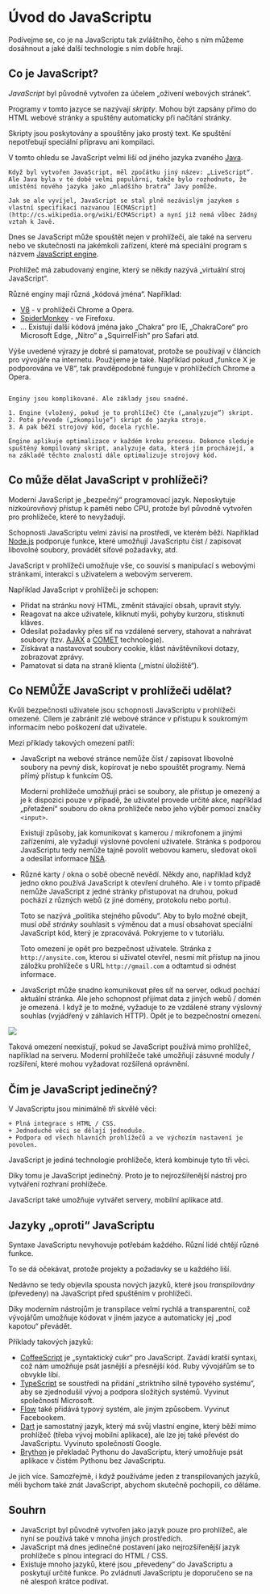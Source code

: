 # Úvod do JavaScriptu

Podívejme se, co je na JavaScriptu tak zvláštního, čeho s ním můžeme dosáhnout a jaké další technologie s ním dobře hrají.

## Co je JavaScript?

*JavaScript* byl původně vytvořen za účelem „oživení webových stránek“.

Programy v tomto jazyce se nazývají *skripty*. Mohou být zapsány přímo do HTML webové stránky a spuštěny automaticky při načítání stránky.

Skripty jsou poskytovány a spouštěny jako prostý text. Ke spuštění nepotřebují speciální přípravu ani kompilaci.

V tomto ohledu se JavaScript velmi liší od jiného jazyka zvaného [Java](https://cs.wikipedia.org/wiki/Java_(programovací_jazyk)).

```smart header="Proč se nazývá <u>Java</u>Script?"
Když byl vytvořen JavaScript, měl zpočátku jiný název: „LiveScript“. Ale Java byla v té době velmi populární, takže bylo rozhodnuto, že umístění nového jazyka jako „mladšího bratra“ Javy pomůže.

Jak se ale vyvíjel, JavaScript se stal plně nezávislým jazykem s vlastní specifikací nazvanou [ECMAScript](http://cs.wikipedia.org/wiki/ECMAScript) a nyní již nemá vůbec žádný vztah k Javě.
```

Dnes se JavaScript může spouštět nejen v prohlížeči, ale také na serveru nebo ve skutečnosti na jakémkoli zařízení, které má speciální program s názvem [JavaScript engine](https://cs.wikipedia.org/wiki/JavaScript_engine).

Prohlížeč má zabudovaný engine, který se někdy nazývá „virtuální stroj JavaScript“.

Různé enginy mají různá „kódová jména“. Například:

- [V8](https://en.wikipedia.org/wiki/V8_(JavaScript_engine)) - v prohlížeči Chrome a Opera.
- [SpiderMonkey](https://cs.wikipedia.org/wiki/SpiderMonkey) - ve Firefoxu.
- ... Existují další kódová jména jako „Chakra“ pro IE, „ChakraCore“ pro Microsoft Edge, „Nitro“ a „SquirrelFish“ pro Safari atd.

Výše uvedené výrazy je dobré si pamatovat, protože se používají v článcích pro vývojáře na internetu. Použijeme je také. Například pokud „funkce X je podporována ve V8“, tak pravděpodobně funguje v prohlížečích Chrome a Opera.

```smart header="Jak fungují enginy?"

Enginy jsou komplikované. Ale základy jsou snadné.

1. Engine (vložený, pokud je to prohlížeč) čte („analyzuje“) skript.
2. Poté převede („zkompiluje“) skript do jazyka stroje.
3. A pak běží strojový kód, docela rychle.

Engine aplikuje optimalizace v každém kroku procesu. Dokonce sleduje spuštěný kompilovaný skript, analyzuje data, která jím procházejí, a na základě těchto znalostí dále optimalizuje strojový kód.
```

## Co může dělat JavaScript v prohlížeči?

Moderní JavaScript je „bezpečný“ programovací jazyk. Neposkytuje nízkoúrovňový přístup k paměti nebo CPU, protože byl původně vytvořen pro prohlížeče, které to nevyžadují.

Schopnosti JavaScriptu velmi závisí na prostředí, ve kterém běží. Například [Node.js](https://cs.wikipedia.org/wiki/Node.js) podporuje funkce, které umožňují JavaScriptu číst / zapisovat libovolné soubory, provádět síťové požadavky, atd.

JavaScript v prohlížeči umožňuje vše, co souvisí s manipulací s webovými stránkami, interakcí s uživatelem a webovým serverem.

Například JavaScript v prohlížeči je schopen:

- Přidat na stránku nový HTML, změnit stávající obsah, upravit styly.
- Reagovat na akce uživatele, kliknutí myši, pohyby kurzoru, stisknutí kláves.
- Odesílat požadavky přes síť na vzdálené servery, stahovat a nahrávat soubory (tzv. [AJAX](https://cs.wikipedia.org/wiki/AJAX) a [COMET](https://en.wikipedia.org/wiki/Comet_(programming)) technologie).
- Získávat a nastavovat soubory cookie, klást návštěvníkovi dotazy, zobrazovat zprávy.
- Pamatovat si data na straně klienta („místní úložiště“).

## Co NEMŮŽE JavaScript v prohlížeči udělat?

Kvůli bezpečnosti uživatele jsou schopnosti JavaScriptu v prohlížeči omezené. Cílem je zabránit zlé webové stránce v přístupu k soukromým informacím nebo poškození dat uživatele.

Mezi příklady takových omezení patří:

- JavaScript na webové stránce nemůže číst / zapisovat libovolné soubory na pevný disk, kopírovat je nebo spouštět programy. Nemá přímý přístup k funkcím OS.

    Moderní prohlížeče umožňují práci se soubory, ale přístup je omezený a je k dispozici pouze v případě, že uživatel provede určité akce, například „přetažení“ souboru do okna prohlížeče nebo jeho výběr pomocí značky `<input>`.

    Existují způsoby, jak komunikovat s kamerou / mikrofonem a jinými zařízeními, ale vyžadují výslovné povolení uživatele. Stránka s podporou JavaScriptu tedy nemůže tajně povolit webovou kameru, sledovat okolí a odesílat informace [NSA](https://cs.wikipedia.org/wiki/N%C3%A1rodn%C3%AD_bezpe%C4%8Dnostn%C3%AD_agentura).
- Různé karty / okna o sobě obecně nevědí. Někdy ano, například když jedno okno používá JavaScript k otevření druhého. Ale i v tomto případě nemůže JavaScript z jedné stránky přistupovat na druhou, pokud pochází z různých webů (z jiné domény, protokolu nebo portu).

    Toto se nazývá „politika stejného původu“. Aby to bylo možné obejít, musí *obě stránky* souhlasit s výměnou dat a musí obsahovat speciální JavaScript kód, který je zpracovává. Pokryjeme to v tutoriálu.

    Toto omezení je opět pro bezpečnost uživatele. Stránka z `http://anysite.com`, kterou si uživatel otevřel, nesmí mít přístup na jinou záložku prohlížeče s URL `http://gmail.com` a odtamtud si odnést informace.
- JavaScript může snadno komunikovat přes síť na server, odkud pochází aktuální stránka. Ale jeho schopnost přijímat data z jiných webů / domén je omezená. I když je to možné, vyžaduje to ze vzdálené strany výslovný souhlas (vyjádřený v záhlavích HTTP). Opět je to bezpečnostní omezení.

![](limitations.svg)

Taková omezení neexistují, pokud se JavaScript používá mimo prohlížeč, například na serveru. Moderní prohlížeče také umožňují zásuvné moduly / rozšíření, které mohou vyžadovat rozšířená oprávnění.

## Čím je JavaScript jedinečný?

V JavaScriptu jsou minimálně *tři* skvělé věci:

```porovnej
+ Plná integrace s HTML / CSS.
+ Jednoduché věci se dělají jednoduše.
+ Podpora od všech hlavních prohlížečů a ve výchozím nastavení je povolen.
```
JavaScript je jediná technologie prohlížeče, která kombinuje tyto tři věci.

Díky tomu je JavaScript jedinečný. Proto je to nejrozšířenější nástroj pro vytváření rozhraní prohlížeče.

JavaScript také umožňuje vytvářet servery, mobilní aplikace atd.

## Jazyky „oproti“ JavaScriptu

Syntaxe JavaScriptu nevyhovuje potřebám každého. Různí lidé chtějí různé funkce.

To se dá očekávat, protože projekty a požadavky se u každého liší.

Nedávno se tedy objevila spousta nových jazyků, které jsou *transpilovány* (převedeny) na JavaScript před spuštěním v prohlížeči.

Díky moderním nástrojům je transpilace velmi rychlá a transparentní, což vývojářům umožňuje kódovat v jiném jazyce a automaticky jej „pod kapotou“ převádět.

Příklady takových jazyků:

- [CoffeeScript](http://coffeescript.org/) je „syntaktický cukr“ pro JavaScript. Zavádí kratší syntaxi, což nám umožňuje psát jasnější a přesnější kód. Ruby vývojářům se to obvykle líbí.
- [TypeScript](http://www.typescriptlang.org/) se soustředí na přidání „striktního silně typového systému“, aby se zjednodušil vývoj a podpora složitých systémů. Vyvinut společností Microsoft.
- [Flow](http://flow.org/) také přidává typový systém, ale jiným způsobem. Vyvinut Facebookem.
- [Dart](https://www.dartlang.org/) je samostatný jazyk, který má svůj vlastní engine, který běží mimo prohlížeč (třeba vývoj mobilní aplikace), ale lze jej také převést do JavaScriptu. Vyvinuto společností Google.
- [Brython](https://brython.info/) je překladač Pythonu do JavaScriptu, který umožňuje psát aplikace v čistém Pythonu bez JavaScriptu.

Je jich více. Samozřejmě, i když používáme jeden z transpilovaných jazyků, měli bychom také znát JavaScript, abychom skutečně pochopili, co děláme.

## Souhrn

- JavaScript byl původně vytvořen jako jazyk pouze pro prohlížeč, ale nyní se používá také v mnoha jiných prostředích.
- JavaScript má dnes jedinečné postavení jako nejrozšířenější jazyk prohlížeče s plnou integrací do HTML / CSS.
- Existuje mnoho jazyků, které jsou „převedeny“ do JavaScriptu a poskytují určité funkce. Po zvládnutí JavaScriptu je doporučeno se na ně alespoň krátce podívat.
